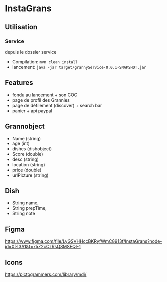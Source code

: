 # InstaGrans


## Utilisation
### Service
depuis le dossier service
- Compilation: ``` mvn clean install ```
- lancement: ```java -jar target/grannyService-0.0.1-SNAPSHOT.jar```

## Features
- fondu au lancement + son COC
- page de profil des Grannies
- page de défilement (discover) + search bar
- panier + api paypal

## Grannobject
- Name (string)
- age (int)
- dishes (dishobject)
- Score (double)
- desc (string)
- location (string)
- price (double)
- urlPicture (string)

## Dish
- String name,
- String prepTime,
- String note



## Figma
https://www.figma.com/file/LyGSVHHccBKRyfWmC8913f/InstaGrans?node-id=0%3A1&t=75Z2cCzRsQ8MSEQI-1

## Icons
https://pictogrammers.com/library/mdi/
